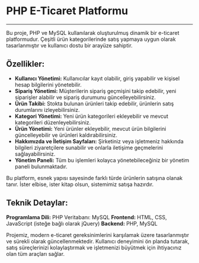 # PHP E-Ticaret Platformu

-------------------------

Bu proje, PHP ve MySQL kullanılarak oluşturulmuş dinamik bir e-ticaret platformudur. Çeşitli ürün kategorilerinde satış yapmaya uygun olarak tasarlanmıştır ve kullanıcı dostu bir arayüze sahiptir.

## Özellikler:

- **Kullanıcı Yönetimi:** Kullanıcılar kayıt olabilir, giriş yapabilir ve kişisel hesap bilgilerini yönetebilir.
- **Sipariş Yönetimi:** Müşterilerin sipariş geçmişini takip edebilir, yeni siparişler alabilir ve sipariş durumunu güncelleyebilirsiniz.
- **Ürün Takibi:** Stokta bulunan ürünleri takip edebilir, ürünlerin satış durumlarını izleyebilirsiniz.
- **Kategori Yönetimi:** Yeni ürün kategorileri ekleyebilir ve mevcut kategorileri düzenleyebilirsiniz.
- **Ürün Yönetimi:** Yeni ürünler ekleyebilir, mevcut ürün bilgilerini güncelleyebilir ve ürünleri kaldırabilirsiniz.
- **Hakkımızda ve İletişim Sayfaları:** Şirketiniz veya işletmeniz hakkında bilgileri ziyaretçilere sunabilir ve onlarla iletişime geçmelerini sağlayabilirsiniz.
- **Yönetim Paneli:** Tüm bu işlemleri kolayca yönetebileceğiniz bir yönetim paneli bulunmaktadır.

Bu platform, esnek yapısı sayesinde farklı türde ürünlerin satışına olanak tanır. İster elbise, ister kitap olsun, sistemimiz satışa hazırdır.

## Teknik Detaylar:

**Programlama Dili:** PHP
Veritabanı: MySQL
**Frontend:** HTML, CSS, JavaScript (isteğe bağlı olarak jQuery)
**Backend:** PHP, MySQL

Projemiz, modern e-ticaret gereksinimlerini karşılamak üzere tasarlanmıştır ve sürekli olarak güncellenmektedir. Kullanıcı deneyimini ön planda tutarak, satış süreçlerinizi kolaylaştırmak ve işletmenizi büyütmek için ihtiyacınız olan tüm araçları sağlar.
